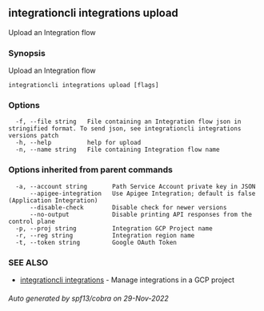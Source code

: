 ## integrationcli integrations upload

Upload an Integration flow

### Synopsis

Upload an Integration flow

```
integrationcli integrations upload [flags]
```

### Options

```
  -f, --file string   File containing an Integration flow json in stringified format. To send json, see integrationcli integrations versions patch
  -h, --help          help for upload
  -n, --name string   File containing Integration flow name
```

### Options inherited from parent commands

```
  -a, --account string       Path Service Account private key in JSON
      --apigee-integration   Use Apigee Integration; default is false (Application Integration)
      --disable-check        Disable check for newer versions
      --no-output            Disable printing API responses from the control plane
  -p, --proj string          Integration GCP Project name
  -r, --reg string           Integration region name
  -t, --token string         Google OAuth Token
```

### SEE ALSO

* [integrationcli integrations](integrationcli_integrations.md)	 - Manage integrations in a GCP project

###### Auto generated by spf13/cobra on 29-Nov-2022
